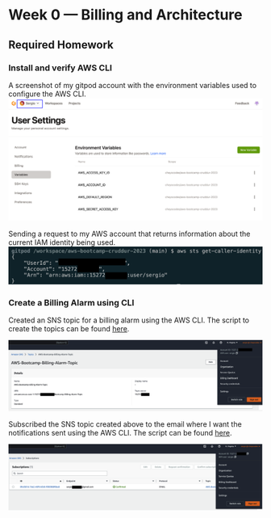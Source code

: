 # Week 0 — Billing and Architecture

## Required Homework
### Install and verify AWS CLI 
A screenshot of my gitpod account with the environment variables used to configure the AWS CLI. 
![](./assets//week-0/gitpod-env-vars.png)

Sending a request to my AWS account that returns information about the current IAM identity being used. 
![AWS CLI Setup](./assets/week-0/aws-cli-gitpod-config.png)

### Create a Billing Alarm using CLI
Created an SNS topic for a billing alarm using the AWS CLI. The script to create the topics can be found [here](/aws/json/create-billing-alarm-topic.sh).

![Billing Alarm Topic](./assets/week-0/billing-alarm-topic.png)


Subscribed the SNS topic created above to the email where I want the notifications sent using the AWS CLI. The script can be found [here](/aws/json/create-sns-topic-subscription.sh).

![SNS Topic Subscription](./assets/week-0/sns-topic-subscription.png)

